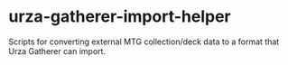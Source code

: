 # urza-gatherer-import-helper
Scripts for converting external MTG collection/deck data to a format that Urza Gatherer can import.
